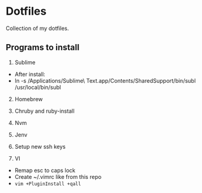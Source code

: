 # Dotfiles
Collection of my dotfiles.

## Programs to install
1.  Sublime
  - After install:
  - ln -s  /Applications/Sublime\ Text.app/Contents/SharedSupport/bin/subl /usr/local/bin/subl

2.  Homebrew

3.  Chruby and ruby-install

4.  Nvm

5.  Jenv

6.  Setup new ssh keys

7.  VI
  - Remap esc to caps lock
  - Create ~/.vimrc like from this repo
  - `vim +PluginInstall +qall`

